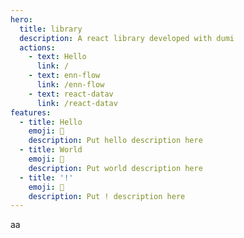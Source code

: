 ```yaml
---
hero:
  title: library
  description: A react library developed with dumi
  actions:
    - text: Hello
      link: /
    - text: enn-flow
      link: /enn-flow
    - text: react-datav
      link: /react-datav
features:
  - title: Hello
    emoji: 💎
    description: Put hello description here
  - title: World
    emoji: 🌈
    description: Put world description here
  - title: '!'
    emoji: 🚀
    description: Put ! description here
---
```


aa
